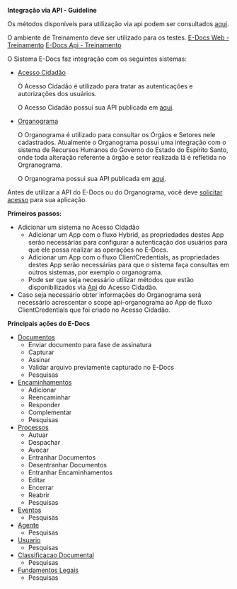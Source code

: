 **Integração via API - Guideline**

Os métodos disponíveis para utilização via api podem ser consultados [aqui](https://api.e-docs.es.gov.br/swagger/index.html?urls.primaryName=V2.0).

O ambiente de Treinamento deve ser utilizado para os testes.
[E-Docs Web - Treinamento](https://treinamento.e-docs.es.gov.br)
[E-Docs Api - Treinamento](https://api.treinamento.e-docs.es.gov.br/)

O Sistema E-Docs faz integração com os seguintes sistemas:

- [Acesso Cidadão](https://acessocidadao.es.gov.br)

	O Acesso Cidadão é utilizado para tratar as autenticações e autorizações dos usuários.

	O Acesso Cidadão possui sua API publicada em [aqui](https://sistemas.es.gov.br/prodest/acessocidadao.webapi/swagger).

- [Organograma](https://organograma.es.gov.br)

	O Organograma é utilizado para consultar os Órgãos e Setores nele cadastrados.
Atualmente o Organograma possui uma integração com o sistema de Recursos Humanos do Governo do Estado do Espírito Santo, onde toda alteração referente a órgão e setor realizada lá é refletida no Orgranograma.

	O Organograma possui sua API publicada em [aqui](https://api.organograma.es.gov.br).



Antes de utilizar a API do E-Docs ou do Organograma, você deve [solicitar acesso](SolicitarAcesso.md) para sua aplicação.




**Primeiros passos:**
- Adicionar um sistema no Acesso Cidadão
  - Adicionar um App com o fluxo Hybrid, as propriedades destes App serão necessárias para configurar a autenticação dos usuários para que ele possa realizar as operações no E-Docs.
  - Adicionar um App com o fluxo ClientCredentials, as propriedades destes App serão necessárias para que o sistema faça consultas em outros sistemas, por exemplo o organograma.
  - Pode ser que seja necessário utilizar métodos que estão disponibilizados via [Api](https://sistemas.es.gov.br/prodest/acessocidadao.webapi/swagger) do Acesso Cidadão.
- Caso seja necessário obter informações do Organograma será necessário acrescentar o scope api-organograma ao App de fluxo ClientCredentials que foi criado no Acesso Cidadão.


**Principais ações do E-Docs**
- [Documentos](Documentos.md)
  - Enviar documento para fase de assinatura
  - Capturar
  - Assinar
  - Validar arquivo previamente capturado no E-Docs
  - Pesquisas
- [Encaminhamentos](Encaminhamentos.md)
  - Adicionar
  - Reencaminhar
  - Responder
  - Complementar
  - Pesquisas
- [Processos](Processos.md)
  - Autuar
  - Despachar
  - Avocar
  - Entranhar Documentos
  - Desentranhar Documentos
  - Entranhar Encaminhamentos
  - Editar
  - Encerrar
  - Reabrir
  - Pesquisas
- [Eventos](Eventos.md)
  - Pesquisas
- [Agente](Agente.md)
  - Pesquisas
- [Usuario](Usuario.md)
  - Pesquisas
- [Classificacao Documental](ClassificacaoDocumental.md)
  - Pesquisas
- [Fundamentos Legais](FundamentosLegais.md)
  - Pesquisas